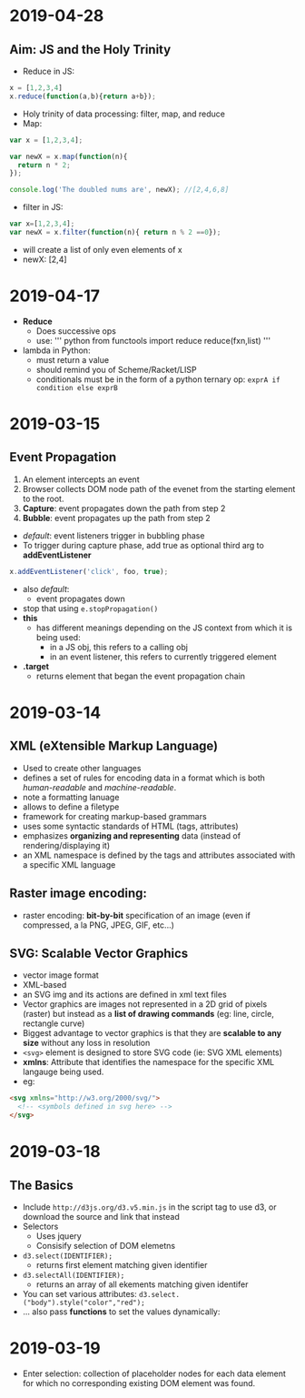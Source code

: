 # 2019-04-28
## Aim: JS and the Holy Trinity
- Reduce in JS:
``` js
x = [1,2,3,4]
x.reduce(function(a,b){return a+b});
```
- Holy trinity of data processing: filter, map, and reduce
- Map:
```js
var x = [1,2,3,4];

var newX = x.map(function(n){
  return n * 2;
});

console.log('The doubled nums are', newX); //[2,4,6,8]
```
- filter in JS:
``` js
var x=[1,2,3,4];
var newX = x.filter(function(n){ return n % 2 ==0});
```
- will create a list of only even elements of x
- newX: [2,4]

# 2019-04-17
- **Reduce**
  - Does successive ops
  - use:
  ''' python
  from functools import reduce
  reduce(fxn,list)
  '''
- lambda in Python:
  - must return a value
  - should remind you of Scheme/Racket/LISP
  - conditionals must be in the form of a python ternary op: `exprA if condition else exprB`

# 2019-03-15
## Event Propagation
1. An element intercepts an event
1. Browser collects DOM node path of the evenet from the starting element to the root.
1. **Capture**: event propagates down the path from step 2
1. **Bubble**: event propagates up the path from step 2


- *default*: event listeners trigger in bubbling phase
- To trigger during capture phase, add true as optional third arg to **addEventListener**
``` js
x.addEventListener('click', foo, true);
```
- also *default*:
  - event propagates down
- stop that using `e.stopPropagation()`
- **this**
  - has different meanings depending on the JS context from which it is being used:
    - in a JS obj, this refers to a calling obj
    - in an event listener, this refers to currently triggered element
- **.target**
  - returns element that began the event propagation chain

# 2019-03-14
## XML (eXtensible Markup Language)
- Used to create other languages
- defines a set of rules for encoding data in a format which is both *human-readable* and *machine-readable*.
- note a formatting lanuage
- allows to define a filetype
- framework for creating markup-based grammars
- uses some syntactic standards of HTML (tags, attributes)
- emphasizes **organizing and representing** data (instead of rendering/displaying it)
- an XML namespace is defined by the tags and attributes associated with a specific XML language

## Raster image encoding:
  - raster encoding: **bit-by-bit** specification of an image (even if compressed, a la PNG, JPEG, GIF, etc...)

## SVG: Scalable Vector Graphics
- vector image format
- XML-based
- an SVG img and its actions are defined in xml text files
- Vector graphics are images not represented in a 2D grid of pixels (raster) but instead as a **list of drawing commands** (eg: line, circle, rectangle curve)
- Biggest advantage to vector graphics is that they are **scalable to any size** without any loss in resolution
- `<svg>` element is designed to store SVG code (ie: SVG XML elements)
- **xmlns**: Attribute that identifies the namespace for the specific XML langauge being used.
- eg:
``` html
<svg xmlns="http://w3.org/2000/svg/">
  <!-- <symbols defined in svg here> -->
</svg>
```

# 2019-03-18
## The Basics
- Include `http://d3js.org/d3.v5.min.js` in the script tag to use d3, or download the source and link that instead
- Selectors
  - Uses jquery
  - Consisify selection of DOM elemetns
- `d3.select(IDENTIFIER);`
  - returns first element matching given identifier
- `d3.selectAll(IDENTIFIER);`
  - returns an array of all ekements matching given identifer
- You can set various attributes: `d3.select.("body").style("color","red");`
- ... also pass **functions** to set the values dynamically:
<!-- ``` js
d3.selectAll('p')
  .style('font-size', function(){
    // some num op
  };
``` -->

# 2019-03-19
- Enter selection: collection of placeholder nodes for each data element for which no corresponding existing DOM element was found.
